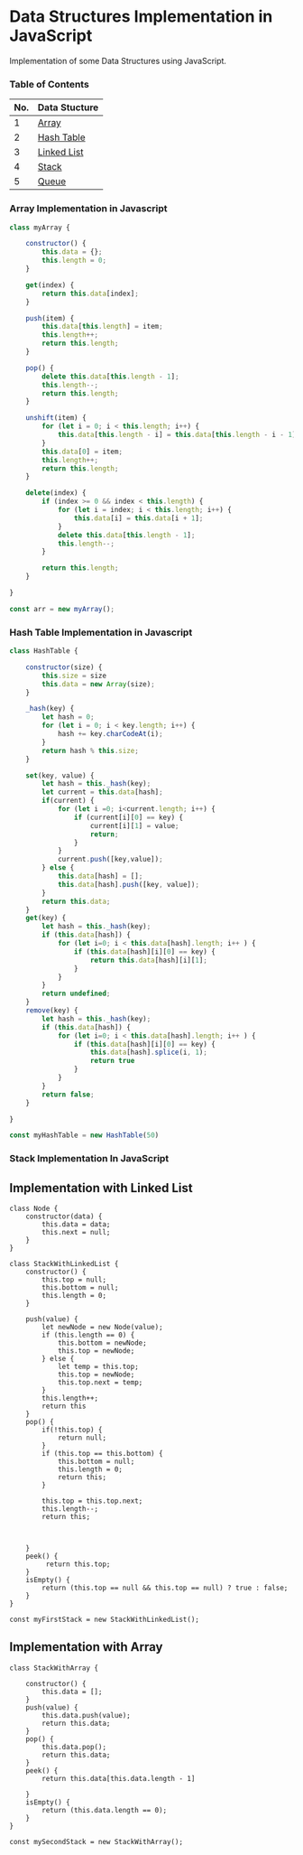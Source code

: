 # Data Structures Implementation in JavaScript


Implementation of some Data Structures using JavaScript.

### Table of Contents




| No. | Data Stucture |
|---- | ---------
|1 | [Array](#array-implementation-in-javascript)|
|2 | [Hash Table](#hash-table-implementation-in-javascript)|
|3 | [Linked List](#linked-list-implementation-in-javascript)|
|4 | [Stack](#stack-implementation-in-javascript)|
|5 | [Queue](#queue-implementation-in-javascript)|


### Array Implementation in Javascript
```javascript
class myArray {

    constructor() {
        this.data = {};
        this.length = 0;
    }

    get(index) {
        return this.data[index];
    }

    push(item) {
        this.data[this.length] = item;
        this.length++;
        return this.length;
    }

    pop() {
        delete this.data[this.length - 1];
        this.length--;
        return this.length;
    }

    unshift(item) {
        for (let i = 0; i < this.length; i++) {
            this.data[this.length - i] = this.data[this.length - i - 1];
        }
        this.data[0] = item;
        this.length++;
        return this.length;
    }

    delete(index) {
        if (index >= 0 && index < this.length) {
            for (let i = index; i < this.length; i++) {
                this.data[i] = this.data[i + 1];
            }
            delete this.data[this.length - 1];
            this.length--;
        }

        return this.length;
    }

}

const arr = new myArray();
```

### Hash Table Implementation in Javascript

```javascript
class HashTable {

    constructor(size) {
        this.size = size
        this.data = new Array(size);
    }

    _hash(key) {
        let hash = 0;
        for (let i = 0; i < key.length; i++) {
            hash += key.charCodeAt(i);
        }
        return hash % this.size;
    }

    set(key, value) {
        let hash = this._hash(key);
        let current = this.data[hash];
        if(current) {
            for (let i =0; i<current.length; i++) {
                if (current[i][0] == key) {
                    current[i][1] = value;
                    return;
                }
            }
            current.push([key,value]);
        } else {
            this.data[hash] = [];
            this.data[hash].push([key, value]);
        }
        return this.data;
    }
    get(key) {
        let hash = this._hash(key);
        if (this.data[hash]) {
            for (let i=0; i < this.data[hash].length; i++ ) {
                if (this.data[hash][i][0] == key) {
                    return this.data[hash][i][1];
                }
            }
        }
        return undefined;
    }
    remove(key) {
        let hash = this._hash(key);
        if (this.data[hash]) {
            for (let i=0; i < this.data[hash].length; i++ ) {
                if (this.data[hash][i][0] == key) {
                    this.data[hash].splice(i, 1);
                    return true
                }
            }
        }
        return false;
    }

}

const myHashTable = new HashTable(50)


```

### Stack Implementation In JavaScript
## Implementation with Linked List

```
class Node {
    constructor(data) {
        this.data = data;
        this.next = null;
    }
}

class StackWithLinkedList {
    constructor() {
        this.top = null;
        this.bottom = null;
        this.length = 0;
    }

    push(value) {
        let newNode = new Node(value);
        if (this.length == 0) {
            this.bottom = newNode;
            this.top = newNode;
        } else {
            let temp = this.top;
            this.top = newNode;
            this.top.next = temp;
        }
        this.length++;
        return this
    }
    pop() {
        if(!this.top) {
            return null;
        }
        if (this.top == this.bottom) {
            this.bottom = null;
            this.length = 0;
            return this;
        } 
            
        this.top = this.top.next;
        this.length--;
        return this;
        
            
        
    }
    peek() {
         return this.top;
    }
    isEmpty() {
        return (this.top == null && this.top == null) ? true : false;
    }
}

const myFirstStack = new StackWithLinkedList();

```

## Implementation with Array

```
class StackWithArray {

    constructor() {
        this.data = [];
    }
    push(value) {
        this.data.push(value);
        return this.data;
    }
    pop() {
        this.data.pop();
        return this.data;
    }
    peek() {
        return this.data[this.data.length - 1]
        
    }
    isEmpty() {
        return (this.data.length == 0);
    }
}

const mySecondStack = new StackWithArray();

```

